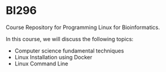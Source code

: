 # BI296
Course Repository for Programming Linux for Bioinformatics.

In this course, we will discuss the following topics:
- Computer science fundamental techniques
- Linux Installation using Docker
- Linux Command Line
